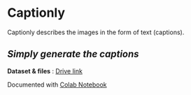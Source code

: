 # Captionly
Captionly describes the images in the form of text (captions).

*Simply generate the captions*
-------------

**Dataset & files** : [Drive link](https://drive.google.com/drive/folders/1kpME4XbB97-lwsxI72iEtEWiwSlSpwu3?usp=sharing)

Documented with [Colab Notebook](https://colab.research.google.com/drive/1fhOhWLsal7iWwRJaC3QJeB1T3pWsIsCc?usp=sharing)
